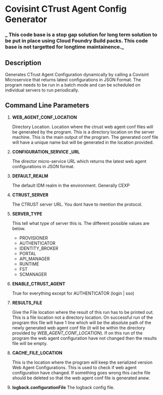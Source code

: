 # Covisint CTrust Agent Config Generator

### _ This code base is a stop gap solution for long term solution to be put in place using Cloud Foundry Build packs. This code base is not targetted for longtime maintainence._

## Description
Generates CTrust Agent Configuration dynamically by calling a Covisint Microservice that returns latest configurations in JSON Format. The program needs to be run in a batch mode and can be scheduled on individual servers to run periodically.

## Command Line Parameters
1. **WEB_AGENT_CONF_LOCATION**

   Directory Location. Location where the ctrust web agent conf files will be generated by the program. This is a directory location on the server machine. This is the main output of the program.
   The generated conf file will have a unique name but will be generated in the location provided.

2. **CONFIGURATION_SERVICE _URL**

   The director micro-service URL which returns the latest web agent configurations in JSON format.
 
3. **DEFAULT_REALM** 

   The default IDM realm in the environment. Generally CEXP
   
4. **CTRUST_SERVER**

   The CTRUST server URL. You dont have to mention the protocol.
   
5. **SERVER_TYPE**

   This tell what type of server this is. The different possible values are below.
   - PROVISIONER
   - AUTHENTICATOR
   - IDENTITY_BROKER
   - PORTAL
   - API_MANAGER
   - RUNTIME
   - FST
   - SCMANAGER
   
6. **ENABLE_CTRUST_AGENT**

   True for everything except  for AUTHENTICATOR (login | sso)
   
7. **RESULTS_FILE**

   Give the File location where the result of this run has to be printed out. This is a file location not a directory location. 
	On successful run of the program this file will have 1 line which will be the absolute path of the newly generated web agent conf file (it will be within the directory provided by *WEB_AGENT_CONF_LOCATION*). 
	If on this run of the program the web agent configuration have not changed then the results file will be empty.
	
8. **CACHE_FILE_LOCATION**

   This is the location where the program will keep the serialized version Web Agent Configurations. 
   This is used to check if web agent configuration have changed. If something goes wrong this cache file should be deleted so that the web agent conf file is generated anew.

9. **logback.configurationFile** 
   The logback config file. 